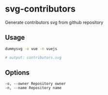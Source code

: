 # svg-contributors
Generate contributors svg from github repository

## Usage
```bash
dummysvg -o vue -n vuejs

# output: contributors.svg
```

## Options
```
-o, --owner Repository owner
-n, --name Repository name
```
